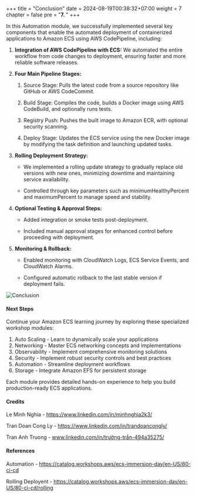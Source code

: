 +++
title = "Conclusion"
date = 2024-08-19T00:38:32+07:00
weight = 7
chapter = false
pre = "<b>7. </b>"
+++

In this Automation module, we successfully implemented several key components that enable the automated deployment of containerized applications to Amazon ECS using AWS CodePipeline, including:

1. **Integration of AWS CodePipeline with ECS:** We automated the entire workflow from code changes to deployment, ensuring faster and more reliable software releases.

2. **Four Main Pipeline Stages:**

   1. Source Stage: Pulls the latest code from a source repository like GitHub or AWS CodeCommit.

   2. Build Stage: Compiles the code, builds a Docker image using AWS CodeBuild, and optionally runs tests.

   3. Registry Push: Pushes the built image to Amazon ECR, with optional security scanning.

   4. Deploy Stage: Updates the ECS service using the new Docker image by modifying the task definition and launching updated tasks.

3. **Rolling Deployment Strategy:**

   - We implemented a rolling update strategy to gradually replace old versions with new ones, minimizing downtime and maintaining service availability.

   - Controlled through key parameters such as minimumHealthyPercent and maximumPercent to manage speed and stability.

4. **Optional Testing & Approval Steps:**

   - Added integration or smoke tests post-deployment.

   - Included manual approval stages for enhanced control before proceeding with deployment.

5. **Monitoring & Rollback:**

   - Enabled monitoring with CloudWatch Logs, ECS Service Events, and CloudWatch Alarms.

   - Configured automatic rollback to the last stable version if deployment fails.

![Conclusion](/images/7/7-1.png?width=90pc)

#### Next Steps

Continue your Amazon ECS learning journey by exploring these specialized workshop modules:

1. Auto Scaling - Learn to dynamically scale your applications
2. Networking - Master ECS networking concepts and implementations
3. Observability - Implement comprehensive monitoring solutions
4. Security - Implement robust security controls and best practices
5. Automation - Streamline deployment workflows
6. Storage - Integrate Amazon EFS for persistent storage

Each module provides detailed hands-on experience to help you build production-ready ECS applications.

#### Credits

Le Minh Nghia - https://www.linkedin.com/in/minhnghia2k3/

Tran Doan Cong Ly - https://www.linkedin.com/in/trandoancongly/

Tran Anh Truong - www.linkedin.com/in/trường-trần-494a35275/

#### References

Automation - https://catalog.workshops.aws/ecs-immersion-day/en-US/80-ci-cd

Rolling Deployent - https://catalog.workshops.aws/ecs-immersion-day/en-US/80-ci-cd/rolling

